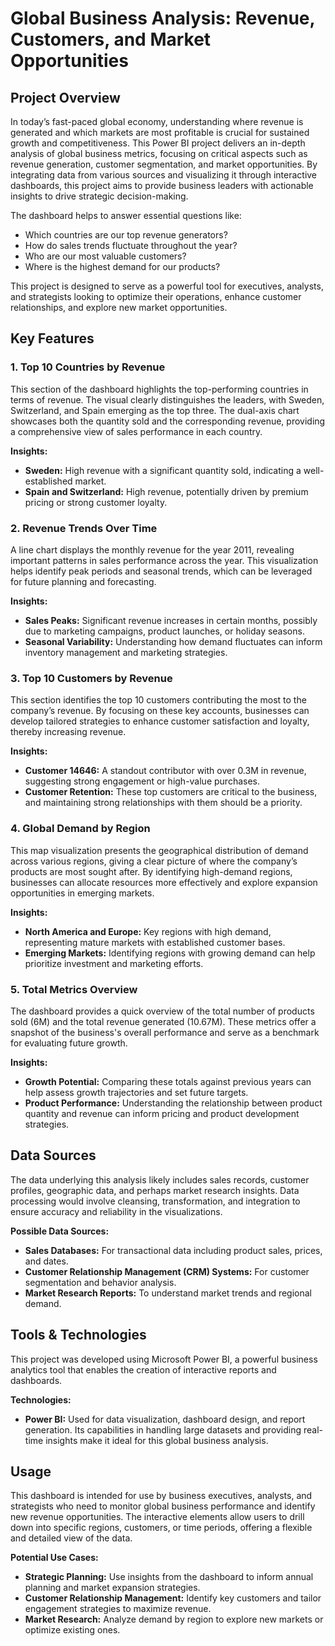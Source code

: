 # Global Business Analysis: Revenue, Customers, and Market Opportunities

## Project Overview
In today’s fast-paced global economy, understanding where revenue is generated and which markets are most profitable is crucial for sustained growth and competitiveness. This Power BI project delivers an in-depth analysis of global business metrics, focusing on critical aspects such as revenue generation, customer segmentation, and market opportunities. By integrating data from various sources and visualizing it through interactive dashboards, this project aims to provide business leaders with actionable insights to drive strategic decision-making.

The dashboard helps to answer essential questions like:
- Which countries are our top revenue generators?
- How do sales trends fluctuate throughout the year?
- Who are our most valuable customers?
- Where is the highest demand for our products?

This project is designed to serve as a powerful tool for executives, analysts, and strategists looking to optimize their operations, enhance customer relationships, and explore new market opportunities.

## Key Features

### 1. Top 10 Countries by Revenue
This section of the dashboard highlights the top-performing countries in terms of revenue. The visual clearly distinguishes the leaders, with Sweden, Switzerland, and Spain emerging as the top three. The dual-axis chart showcases both the quantity sold and the corresponding revenue, providing a comprehensive view of sales performance in each country.

**Insights:**
- **Sweden:** High revenue with a significant quantity sold, indicating a well-established market.
- **Spain and Switzerland:** High revenue, potentially driven by premium pricing or strong customer loyalty.

### 2. Revenue Trends Over Time
A line chart displays the monthly revenue for the year 2011, revealing important patterns in sales performance across the year. This visualization helps identify peak periods and seasonal trends, which can be leveraged for future planning and forecasting.

**Insights:**
- **Sales Peaks:** Significant revenue increases in certain months, possibly due to marketing campaigns, product launches, or holiday seasons.
- **Seasonal Variability:** Understanding how demand fluctuates can inform inventory management and marketing strategies.

### 3. Top 10 Customers by Revenue
This section identifies the top 10 customers contributing the most to the company’s revenue. By focusing on these key accounts, businesses can develop tailored strategies to enhance customer satisfaction and loyalty, thereby increasing revenue.

**Insights:**
- **Customer 14646:** A standout contributor with over 0.3M in revenue, suggesting strong engagement or high-value purchases.
- **Customer Retention:** These top customers are critical to the business, and maintaining strong relationships with them should be a priority.

### 4. Global Demand by Region
This map visualization presents the geographical distribution of demand across various regions, giving a clear picture of where the company’s products are most sought after. By identifying high-demand regions, businesses can allocate resources more effectively and explore expansion opportunities in emerging markets.

**Insights:**
- **North America and Europe:** Key regions with high demand, representing mature markets with established customer bases.
- **Emerging Markets:** Identifying regions with growing demand can help prioritize investment and marketing efforts.

### 5. Total Metrics Overview
The dashboard provides a quick overview of the total number of products sold (6M) and the total revenue generated (10.67M). These metrics offer a snapshot of the business's overall performance and serve as a benchmark for evaluating future growth.

**Insights:**
- **Growth Potential:** Comparing these totals against previous years can help assess growth trajectories and set future targets.
- **Product Performance:** Understanding the relationship between product quantity and revenue can inform pricing and product development strategies.

## Data Sources
The data underlying this analysis likely includes sales records, customer profiles, geographic data, and perhaps market research insights. Data processing would involve cleansing, transformation, and integration to ensure accuracy and reliability in the visualizations.

**Possible Data Sources:**
- **Sales Databases:** For transactional data including product sales, prices, and dates.
- **Customer Relationship Management (CRM) Systems:** For customer segmentation and behavior analysis.
- **Market Research Reports:** To understand market trends and regional demand.

## Tools & Technologies
This project was developed using Microsoft Power BI, a powerful business analytics tool that enables the creation of interactive reports and dashboards.

**Technologies:**
- **Power BI:** Used for data visualization, dashboard design, and report generation. Its capabilities in handling large datasets and providing real-time insights make it ideal for this global business analysis.

## Usage
This dashboard is intended for use by business executives, analysts, and strategists who need to monitor global business performance and identify new revenue opportunities. The interactive elements allow users to drill down into specific regions, customers, or time periods, offering a flexible and detailed view of the data.

**Potential Use Cases:**
- **Strategic Planning:** Use insights from the dashboard to inform annual planning and market expansion strategies.
- **Customer Relationship Management:** Identify key customers and tailor engagement strategies to maximize revenue.
- **Market Research:** Analyze demand by region to explore new markets or optimize existing ones.

